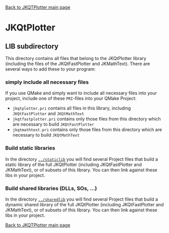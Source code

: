 [Back to JKQTPlotter main page](../README.md)

# JKQtPlotter
## LIB subdirectory

This directory contains all files that belong to the JKQtPlotter library (including the files of the JKQtFastPlotter and JKMathText). There are several ways to add these to your program:

### simply include all necessary files
If you use QMake and simply want to include all necessary files into your project, include one of these `PRI`-files into your QMake Project:
- `jkqtplotter.pri` contains all files in this library, including `JKQtFastPlotter` and `JKQtMathText`
- `jkqtfastplotter.pri` contains only those files from this directory which are necessary to build `JKQtFastPlotter`
- `jkqtmathtext.pri` contains only those files from this directory which are necessary to build `JKQtMathText`

### Build static libraries
In the directory [`../staticlib`](../staticlib) you will find several Project files that build a static library of the full JKQtPlotter (including JKQtFastPlotter and JKMathText), or of subsets of this library. You can then link against these libs in your project.

### Build shared libraries (DLLs, SOs, ...)
In the directory [`../sharedlib`](../sharedlib) you will find several Project files that build a dynamic shared library of the full JKQtPlotter (including JKQtFastPlotter and JKMathText), or of subsets of this library. You can then link against these libs in your project.

[Back to JKQTPlotter main page](../README.md)

